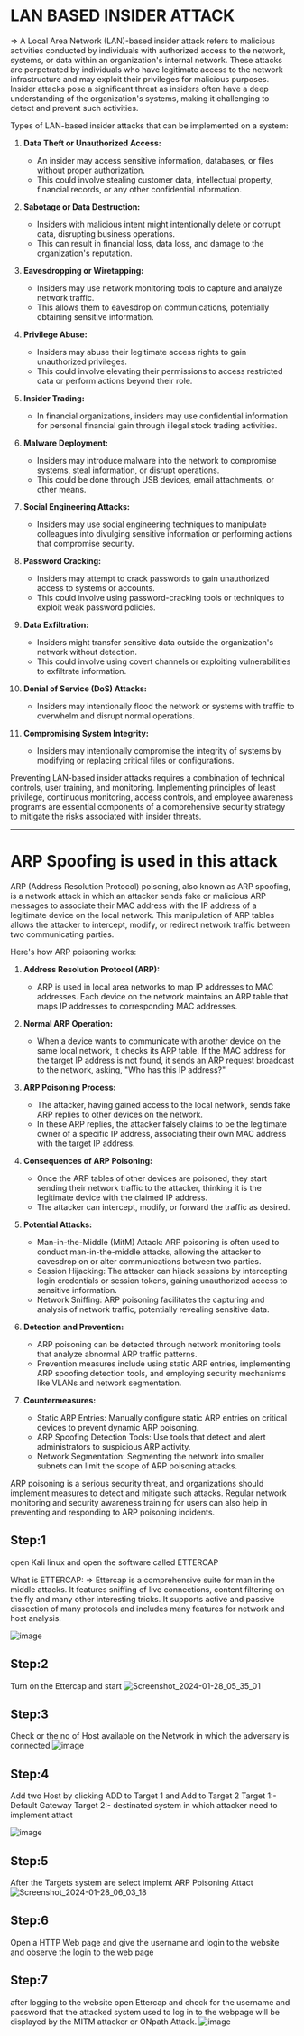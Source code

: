 # LAN BASED INSIDER ATTACK

=> A Local Area Network (LAN)-based insider attack refers to malicious activities conducted by individuals with authorized access to the network, systems, or data within an organization's internal network. These attacks are perpetrated by individuals who have legitimate access to the network infrastructure and may exploit their privileges for malicious purposes. Insider attacks pose a significant threat as insiders often have a deep understanding of the organization's systems, making it challenging to detect and prevent such activities.

Types of LAN-based insider attacks that can be implemented on a system:

1. **Data Theft or Unauthorized Access:**
   - An insider may access sensitive information, databases, or files without proper authorization.
   - This could involve stealing customer data, intellectual property, financial records, or any other confidential information.

2. **Sabotage or Data Destruction:**
   - Insiders with malicious intent might intentionally delete or corrupt data, disrupting business operations.
   - This can result in financial loss, data loss, and damage to the organization's reputation.

3. **Eavesdropping or Wiretapping:**
   - Insiders may use network monitoring tools to capture and analyze network traffic.
   - This allows them to eavesdrop on communications, potentially obtaining sensitive information.

4. **Privilege Abuse:**
   - Insiders may abuse their legitimate access rights to gain unauthorized privileges.
   - This could involve elevating their permissions to access restricted data or perform actions beyond their role.

5. **Insider Trading:**
   - In financial organizations, insiders may use confidential information for personal financial gain through illegal stock trading activities.

6. **Malware Deployment:**
   - Insiders may introduce malware into the network to compromise systems, steal information, or disrupt operations.
   - This could be done through USB devices, email attachments, or other means.

7. **Social Engineering Attacks:**
   - Insiders may use social engineering techniques to manipulate colleagues into divulging sensitive information or performing actions that compromise security.

8. **Password Cracking:**
   - Insiders may attempt to crack passwords to gain unauthorized access to systems or accounts.
   - This could involve using password-cracking tools or techniques to exploit weak password policies.

9. **Data Exfiltration:**
   - Insiders might transfer sensitive data outside the organization's network without detection.
   - This could involve using covert channels or exploiting vulnerabilities to exfiltrate information.

10. **Denial of Service (DoS) Attacks:**
    - Insiders may intentionally flood the network or systems with traffic to overwhelm and disrupt normal operations.

11. **Compromising System Integrity:**
    - Insiders may intentionally compromise the integrity of systems by modifying or replacing critical files or configurations.

Preventing LAN-based insider attacks requires a combination of technical controls, user training, and monitoring. Implementing principles of least privilege, continuous monitoring, access controls, and employee awareness programs are essential components of a comprehensive security strategy to mitigate the risks associated with insider threats.


---------------------------------------------------------------------------------------------------------------------

# ARP Spoofing is used in this attack

ARP (Address Resolution Protocol) poisoning, also known as ARP spoofing, is a network attack in which an attacker sends fake or malicious ARP messages to associate their MAC address with the IP address of a legitimate device on the local network. This manipulation of ARP tables allows the attacker to intercept, modify, or redirect network traffic between two communicating parties.

Here's how ARP poisoning works:

1. **Address Resolution Protocol (ARP):**
   - ARP is used in local area networks to map IP addresses to MAC addresses. Each device on the network maintains an ARP table that maps IP addresses to corresponding MAC addresses.

2. **Normal ARP Operation:**
   - When a device wants to communicate with another device on the same local network, it checks its ARP table. If the MAC address for the target IP address is not found, it sends an ARP request broadcast to the network, asking, "Who has this IP address?"

3. **ARP Poisoning Process:**
   - The attacker, having gained access to the local network, sends fake ARP replies to other devices on the network.
   - In these ARP replies, the attacker falsely claims to be the legitimate owner of a specific IP address, associating their own MAC address with the target IP address.

4. **Consequences of ARP Poisoning:**
   - Once the ARP tables of other devices are poisoned, they start sending their network traffic to the attacker, thinking it is the legitimate device with the claimed IP address.
   - The attacker can intercept, modify, or forward the traffic as desired.

5. **Potential Attacks:**
   - Man-in-the-Middle (MitM) Attack: ARP poisoning is often used to conduct man-in-the-middle attacks, allowing the attacker to eavesdrop on or alter communications between two parties.
   - Session Hijacking: The attacker can hijack sessions by intercepting login credentials or session tokens, gaining unauthorized access to sensitive information.
   - Network Sniffing: ARP poisoning facilitates the capturing and analysis of network traffic, potentially revealing sensitive data.

6. **Detection and Prevention:**
   - ARP poisoning can be detected through network monitoring tools that analyze abnormal ARP traffic patterns.
   - Prevention measures include using static ARP entries, implementing ARP spoofing detection tools, and employing security mechanisms like VLANs and network segmentation.

7. **Countermeasures:**
   - Static ARP Entries: Manually configure static ARP entries on critical devices to prevent dynamic ARP poisoning.
   - ARP Spoofing Detection Tools: Use tools that detect and alert administrators to suspicious ARP activity.
   - Network Segmentation: Segmenting the network into smaller subnets can limit the scope of ARP poisoning attacks.

ARP poisoning is a serious security threat, and organizations should implement measures to detect and mitigate such attacks. Regular network monitoring and security awareness training for users can also help in preventing and responding to ARP poisoning incidents.

## Step:1 

open Kali linux and open the software called ETTERCAP

What is ETTERCAP:
=> Ettercap is a comprehensive suite for man in the middle attacks. It features sniffing of live connections, content filtering on the fly and many other interesting tricks. It supports active and passive dissection of many protocols and includes many features for network and host analysis.

![image](https://github.com/SuzilSK/Cyber-sec/assets/129137449/f2889659-dad3-4f6f-be22-b9f8bd7f2274)

## Step:2

Turn on the Ettercap and start
![Screenshot_2024-01-28_05_35_01](https://github.com/SuzilSK/Cyber-sec/assets/129137449/b547ac71-efa9-4fd1-aad7-632fbfc4c3bc)

## Step:3 

Check or the no of Host available on the Network in which the adversary is connected
![image](https://github.com/SuzilSK/Cyber-sec/assets/129137449/e71ef87f-c3e5-4495-9c36-a0ea12307703)

## Step:4 

Add two Host by clicking ADD to Target 1 and Add to Target 2
Target 1:- Default Gateway
Target 2:- destinated system in which attacker need to implement attact

![image](https://github.com/SuzilSK/Cyber-sec/assets/129137449/63c982c9-348e-4513-8d0a-b35a14eed520)

## Step:5 

After the Targets system are select implemt ARP Poisoning Attact 
![Screenshot_2024-01-28_06_03_18](https://github.com/SuzilSK/Cyber-sec/assets/129137449/f74b7b33-8db4-4a40-9142-17fd3a554ae1)

## Step:6 

Open a HTTP Web page and give the username and login to the website and observe the login to the web page

## Step:7 

after logging to the website open Ettercap and check for the username and password that the attacked system used to log in to the webpage will be displayed by the MITM attacker or ONpath Attack.
![image](https://github.com/SuzilSK/Cyber-sec/assets/129137449/3572c6ce-bed4-4588-bc56-02f94eacf4cf)
